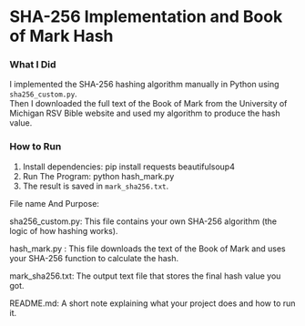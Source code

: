 # SHA-256 Implementation and Book of Mark Hash

### What I Did
I implemented the SHA-256 hashing algorithm manually in Python using `sha256_custom.py`.  
Then I downloaded the full text of the Book of Mark from the University of Michigan RSV Bible website and used my algorithm to produce the hash value.

### How to Run
1. Install dependencies:
pip install requests beautifulsoup4
2. Run The Program:
python hash_mark.py
3. The result is saved in `mark_sha256.txt`.

File name And Purpose:

sha256_custom.py: This file contains your own SHA-256 algorithm (the logic of how hashing works).

hash_mark.py	: This file downloads the text of the Book of Mark and uses your SHA-256 function to calculate the hash.

mark_sha256.txt: The output text file that stores the final hash value you got.

README.md: A short note explaining what your project does and how to run it.
